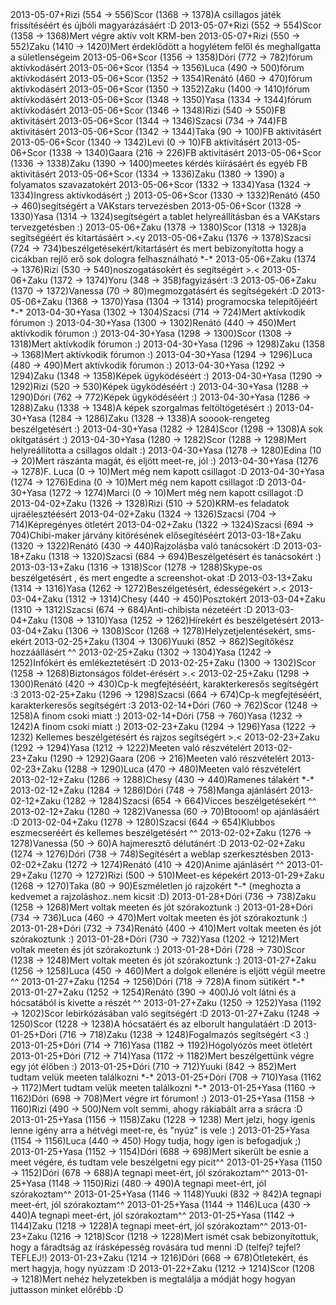 <tr><td>2013-05-07</td><td>+</td><td>Rizi (554 &rarr; 556)</td><td>Scor (1368 &rarr; 1378)</td><td>A csillagos játék frissítéséért és újbóli magyarázásáért :D</td></tr>
<tr><td>2013-05-07</td><td>+</td><td>Rizi (552 &rarr; 554)</td><td>Scor (1358 &rarr; 1368)</td><td>Mert végre aktív volt KRM-ben</td></tr>
<tr><td>2013-05-07</td><td>+</td><td>Rizi (550 &rarr; 552)</td><td>Zaku (1410 &rarr; 1420)</td><td>Mert érdeklődött a hogylétem felől és meghallgatta a sületlenségeim</td></tr>
<tr><td>2013-05-06</td><td>+</td><td>Scor (1356 &rarr; 1358)</td><td>Dóri (772 &rarr; 782)</td><td>fórum aktívkodásért</td></tr>
<tr><td>2013-05-06</td><td>+</td><td>Scor (1354 &rarr; 1356)</td><td>Luca (490 &rarr; 500)</td><td>fórum aktívkodásért</td></tr>
<tr><td>2013-05-06</td><td>+</td><td>Scor (1352 &rarr; 1354)</td><td>Renátó (460 &rarr; 470)</td><td>fórum aktívkodásért</td></tr>
<tr><td>2013-05-06</td><td>+</td><td>Scor (1350 &rarr; 1352)</td><td>Zaku (1400 &rarr; 1410)</td><td>fórum aktívkodásért</td></tr>
<tr><td>2013-05-06</td><td>+</td><td>Scor (1348 &rarr; 1350)</td><td>Yasa (1334 &rarr; 1344)</td><td>fórum aktívkodásért</td></tr>
<tr><td>2013-05-06</td><td>+</td><td>Scor (1346 &rarr; 1348)</td><td>Rizi (540 &rarr; 550)</td><td>FB aktivitásért</td></tr>
<tr><td>2013-05-06</td><td>+</td><td>Scor (1344 &rarr; 1346)</td><td>Szacsi (734 &rarr; 744)</td><td>FB aktivitásért</td></tr>
<tr><td>2013-05-06</td><td>+</td><td>Scor (1342 &rarr; 1344)</td><td>Taka (90 &rarr; 100)</td><td>FB aktivitásért</td></tr>
<tr><td>2013-05-06</td><td>+</td><td>Scor (1340 &rarr; 1342)</td><td>Levi (0 &rarr; 10)</td><td>FB aktivitásért</td></tr>
<tr><td>2013-05-06</td><td>+</td><td>Scor (1338 &rarr; 1340)</td><td>Gaara (216 &rarr; 226)</td><td>FB aktivitásért</td></tr>
<tr><td>2013-05-06</td><td>+</td><td>Scor (1336 &rarr; 1338)</td><td>Zaku (1390 &rarr; 1400)</td><td>meetes kérdés kiírásáért és egyéb FB aktivitásért</td></tr>
<tr><td>2013-05-06</td><td>+</td><td>Scor (1334 &rarr; 1336)</td><td>Zaku (1380 &rarr; 1390)</td><td> a folyamatos szavazatokért</td></tr>
<tr><td>2013-05-06</td><td>+</td><td>Scor (1332 &rarr; 1334)</td><td>Yasa (1324 &rarr; 1334)</td><td>Ingress aktívkodásért ;)</td></tr>
<tr><td>2013-05-06</td><td>+</td><td>Scor (1330 &rarr; 1332)</td><td>Renátó (450 &rarr; 460)</td><td>segítségért a VAKstars tervezésben</td></tr>
<tr><td>2013-05-06</td><td>+</td><td>Scor (1328 &rarr; 1330)</td><td>Yasa (1314 &rarr; 1324)</td><td>segítségért a tablet helyreállításban és a VAKstars tervezgetésben :)</td></tr>
<tr><td>2013-05-06</td><td>+</td><td>Zaku (1378 &rarr; 1380)</td><td>Scor (1318 &rarr; 1328)</td><td>a segítségéért és kitartásáért &gt;.&lt;y</td></tr>
<tr><td>2013-05-06</td><td>+</td><td>Zaku (1376 &rarr; 1378)</td><td>Szacsi (724 &rarr; 734)</td><td>beszélgetésekért/kitartásért és mert bebizonyította hogy a cicákban rejlő erő sok dologra felhasználható *-*</td></tr>
<tr><td>2013-05-06</td><td>+</td><td>Zaku (1374 &rarr; 1376)</td><td>Rizi (530 &rarr; 540)</td><td>noszogatásokért és segítségért &gt;.&lt;</td></tr>
<tr><td>2013-05-06</td><td>+</td><td>Zaku (1372 &rarr; 1374)</td><td>Yoru (348 &rarr; 358)</td><td>fagyizásért :3</td></tr>
<tr><td>2013-05-06</td><td>+</td><td>Zaku (1370 &rarr; 1372)</td><td>Vanessa (70 &rarr; 80)</td><td>megmozgatásért és segítségekért :D</td></tr>
<tr><td>2013-05-06</td><td>+</td><td>Zaku (1368 &rarr; 1370)</td><td>Yasa (1304 &rarr; 1314)</td><td> programocska telepítőjéért *-*</td></tr>
<tr><td>2013-04-30</td><td>+</td><td>Yasa (1302 &rarr; 1304)</td><td>Szacsi (714 &rarr; 724)</td><td>Mert aktívkodik fórumon :)</td></tr>
<tr><td>2013-04-30</td><td>+</td><td>Yasa (1300 &rarr; 1302)</td><td>Renátó (440 &rarr; 450)</td><td>Mert aktívkodik fórumon :)</td></tr>
<tr><td>2013-04-30</td><td>+</td><td>Yasa (1298 &rarr; 1300)</td><td>Scor (1308 &rarr; 1318)</td><td>Mert aktívkodik fórumon :)</td></tr>
<tr><td>2013-04-30</td><td>+</td><td>Yasa (1296 &rarr; 1298)</td><td>Zaku (1358 &rarr; 1368)</td><td>Mert aktívkodik fórumon :)</td></tr>
<tr><td>2013-04-30</td><td>+</td><td>Yasa (1294 &rarr; 1296)</td><td>Luca (480 &rarr; 490)</td><td>Mert aktívkodik fórumon :)</td></tr>
<tr><td>2013-04-30</td><td>+</td><td>Yasa (1292 &rarr; 1294)</td><td>Zaku (1348 &rarr; 1358)</td><td>Képek ügyködéséért :)</td></tr>
<tr><td>2013-04-30</td><td>+</td><td>Yasa (1290 &rarr; 1292)</td><td>Rizi (520 &rarr; 530)</td><td>Képek ügyködéséért :)</td></tr>
<tr><td>2013-04-30</td><td>+</td><td>Yasa (1288 &rarr; 1290)</td><td>Dóri (762 &rarr; 772)</td><td>Képek ügyködéséért :)</td></tr>
<tr><td>2013-04-30</td><td>+</td><td>Yasa (1286 &rarr; 1288)</td><td>Zaku (1338 &rarr; 1348)</td><td>A képek szorgalmas feltöltögetésért :)</td></tr>
<tr><td>2013-04-30</td><td>+</td><td>Yasa (1284 &rarr; 1286)</td><td>Zaku (1328 &rarr; 1338)</td><td>A sooook-rengeteg beszélgetésért :)</td></tr>
<tr><td>2013-04-30</td><td>+</td><td>Yasa (1282 &rarr; 1284)</td><td>Scor (1298 &rarr; 1308)</td><td>A sok okítgatásért :)</td></tr>
<tr><td>2013-04-30</td><td>+</td><td>Yasa (1280 &rarr; 1282)</td><td>Scor (1288 &rarr; 1298)</td><td>Mert helyreállította a csillagos oldalt :)</td></tr>
<tr><td>2013-04-30</td><td>+</td><td>Yasa (1278 &rarr; 1280)</td><td>Edina (10 &rarr; 20)</td><td>Mert rászánta magát, és eljött meet-re, jól :)</td></tr>
<tr><td>2013-04-30</td><td>+</td><td>Yasa (1276 &rarr; 1278)</td><td>F. Luca (0 &rarr; 10)</td><td>Mert még nem kapott csillagot :D</td></tr>
<tr><td>2013-04-30</td><td>+</td><td>Yasa (1274 &rarr; 1276)</td><td>Edina (0 &rarr; 10)</td><td>Mert még nem kapott csillagot :D</td></tr>
<tr><td>2013-04-30</td><td>+</td><td>Yasa (1272 &rarr; 1274)</td><td>Marci (0 &rarr; 10)</td><td>Mert még nem kapott csillagot :D</td></tr>
<tr><td>2013-04-02</td><td>+</td><td>Zaku (1326 &rarr; 1328)</td><td>Rizi (510 &rarr; 520)</td><td>KRM-es feladatok ujraélesztéésért</td></tr>
<tr><td>2013-04-02</td><td>+</td><td>Zaku (1324 &rarr; 1326)</td><td>Szacsi (704 &rarr; 714)</td><td>Képregényes ötletért</td></tr>
<tr><td>2013-04-02</td><td>+</td><td>Zaku (1322 &rarr; 1324)</td><td>Szacsi (694 &rarr; 704)</td><td>Chibi-maker járvány kitörésének elősegítéséért</td></tr>
<tr><td>2013-03-18</td><td>+</td><td>Zaku (1320 &rarr; 1322)</td><td>Renátó (430 &rarr; 440)</td><td>Rajzolásba való tanácsokért :D</td></tr>
<tr><td>2013-03-18</td><td>+</td><td>Zaku (1318 &rarr; 1320)</td><td>Szacsi (684 &rarr; 694)</td><td>Beszélgetésért és tanácsokért :)</td></tr>
<tr><td>2013-03-13</td><td>+</td><td>Zaku (1316 &rarr; 1318)</td><td>Scor (1278 &rarr; 1288)</td><td>Skype-os beszélgetésért , és mert engedte a screenshot-okat :D</td></tr>
<tr><td>2013-03-13</td><td>+</td><td>Zaku (1314 &rarr; 1316)</td><td>Yasa (1262 &rarr; 1272)</td><td>Beszélgetésért, édességekért &gt;.&lt;</td></tr>
<tr><td>2013-03-04</td><td>+</td><td>Zaku (1312 &rarr; 1314)</td><td>Chesy (440 &rarr; 450)</td><td>Posztokért</td></tr>
<tr><td>2013-03-04</td><td>+</td><td>Zaku (1310 &rarr; 1312)</td><td>Szacsi (674 &rarr; 684)</td><td>Anti-chibista nézetéért :D</td></tr>
<tr><td>2013-03-04</td><td>+</td><td>Zaku (1308 &rarr; 1310)</td><td>Yasa (1252 &rarr; 1262)</td><td>Hírekért és beszélgetésért</td></tr>
<tr><td>2013-03-04</td><td>+</td><td>Zaku (1306 &rarr; 1308)</td><td>Scor (1268 &rarr; 1278)</td><td>Helyzetjelentésekért, sms-ekért</td></tr>
<tr><td>2013-02-25</td><td>+</td><td>Zaku (1304 &rarr; 1306)</td><td>Yuuki (852 &rarr; 862)</td><td>Segítőkész hozzáállásért ^^</td></tr>
<tr><td>2013-02-25</td><td>+</td><td>Zaku (1302 &rarr; 1304)</td><td>Yasa (1242 &rarr; 1252)</td><td>Infókért és emlékeztetésért :D</td></tr>
<tr><td>2013-02-25</td><td>+</td><td>Zaku (1300 &rarr; 1302)</td><td>Scor (1258 &rarr; 1268)</td><td>Biztonságos földet-érésért &gt;.&lt;</td></tr>
<tr><td>2013-02-25</td><td>+</td><td>Zaku (1298 &rarr; 1300)</td><td>Renátó (420 &rarr; 430)</td><td>Cp-k megfejtéséért, karakterkeresős segítségért :3</td></tr>
<tr><td>2013-02-25</td><td>+</td><td>Zaku (1296 &rarr; 1298)</td><td>Szacsi (664 &rarr; 674)</td><td>Cp-k megfejtéséért, karakterkeresős segítségért :3</td></tr>
<tr><td>2013-02-14</td><td>+</td><td>Dóri (760 &rarr; 762)</td><td>Scor (1248 &rarr; 1258)</td><td>A finom csoki miatt :)</td></tr>
<tr><td>2013-02-14</td><td>+</td><td>Dóri (758 &rarr; 760)</td><td>Yasa (1232 &rarr; 1242)</td><td>A finom csoki miatt :)</td></tr>
<tr><td>2013-02-23</td><td>+</td><td>Zaku (1294 &rarr; 1296)</td><td>Yasa (1222 &rarr; 1232)</td><td> Kellemes beszélgetésért és rajzos segítségért &gt;.&lt;</td></tr>
<tr><td>2013-02-23</td><td>+</td><td>Zaku (1292 &rarr; 1294)</td><td>Yasa (1212 &rarr; 1222)</td><td>Meeten való részvételért</td></tr>
<tr><td>2013-02-23</td><td>+</td><td>Zaku (1290 &rarr; 1292)</td><td>Gaara (206 &rarr; 216)</td><td>Meeten való részvételért</td></tr>
<tr><td>2013-02-23</td><td>+</td><td>Zaku (1288 &rarr; 1290)</td><td>Luca (470 &rarr; 480)</td><td>Meeten való részvételért</td></tr>
<tr><td>2013-02-12</td><td>+</td><td>Zaku (1286 &rarr; 1288)</td><td>Chesy (430 &rarr; 440)</td><td>Ramenes tálakért *-* </td></tr>
<tr><td>2013-02-12</td><td>+</td><td>Zaku (1284 &rarr; 1286)</td><td>Dóri (748 &rarr; 758)</td><td>Manga ajánlásért </td></tr>
<tr><td>2013-02-12</td><td>+</td><td>Zaku (1282 &rarr; 1284)</td><td>Szacsi (654 &rarr; 664)</td><td>Vicces beszélgetésekért ^^</td></tr>
<tr><td>2013-02-12</td><td>+</td><td>Zaku (1280 &rarr; 1282)</td><td>Vanessa (60 &rarr; 70)</td><td>Btooom! op ajánlásáért :D</td></tr>
<tr><td>2013-02-04</td><td>+</td><td>Zaku (1278 &rarr; 1280)</td><td>Szacsi (644 &rarr; 654)</td><td>Klubbos eszmecseréért és kellemes beszélgetésért ^^</td></tr>
<tr><td>2013-02-02</td><td>+</td><td>Zaku (1276 &rarr; 1278)</td><td>Vanessa (50 &rarr; 60)</td><td>A hajmeresztő délutánért :D</td></tr>
<tr><td>2013-02-02</td><td>+</td><td>Zaku (1274 &rarr; 1276)</td><td>Dóri (738 &rarr; 748)</td><td>Segítésért a weblap szerkesztésben</td></tr>
<tr><td>2013-02-02</td><td>+</td><td>Zaku (1272 &rarr; 1274)</td><td>Renátó (410 &rarr; 420)</td><td>Anime ajánlásért ^^</td></tr>
<tr><td>2013-01-29</td><td>+</td><td>Zaku (1270 &rarr; 1272)</td><td>Rizi (500 &rarr; 510)</td><td>Meet-es képekért</td></tr>
<tr><td>2013-01-29</td><td>+</td><td>Zaku (1268 &rarr; 1270)</td><td>Taka (80 &rarr; 90)</td><td>Eszméletlen  jó rajzokért *-* (meghozta a kedvemet a rajzoláshoz..nem kicsit :D)</td></tr>
<tr><td>2013-01-28</td><td>+</td><td>Dóri (736 &rarr; 738)</td><td>Zaku (1258 &rarr; 1268)</td><td>Mert voltak meeten és jót szórakoztunk :)</td></tr>
<tr><td>2013-01-28</td><td>+</td><td>Dóri (734 &rarr; 736)</td><td>Luca (460 &rarr; 470)</td><td>Mert voltak meeten és jót szórakoztunk :)</td></tr>
<tr><td>2013-01-28</td><td>+</td><td>Dóri (732 &rarr; 734)</td><td>Renátó (400 &rarr; 410)</td><td>Mert voltak meeten és jót szórakoztunk :)</td></tr>
<tr><td>2013-01-28</td><td>+</td><td>Dóri (730 &rarr; 732)</td><td>Yasa (1202 &rarr; 1212)</td><td>Mert voltak meeten és jót szórakoztunk :)</td></tr>
<tr><td>2013-01-28</td><td>+</td><td>Dóri (728 &rarr; 730)</td><td>Scor (1238 &rarr; 1248)</td><td>Mert voltak meeten és jót szórakoztunk :)</td></tr>
<tr><td>2013-01-27</td><td>+</td><td>Zaku (1256 &rarr; 1258)</td><td>Luca (450 &rarr; 460)</td><td>Mert a dolgok ellenére is eljött végül meetre ^^</td></tr>
<tr><td>2013-01-27</td><td>+</td><td>Zaku (1254 &rarr; 1256)</td><td>Dóri (718 &rarr; 728)</td><td>A finom sütikért *-*</td></tr>
<tr><td>2013-01-27</td><td>+</td><td>Zaku (1252 &rarr; 1254)</td><td>Renátó (390 &rarr; 400)</td><td>Jó volt látni és a hócsatából is kivette a részét ^^</td></tr>
<tr><td>2013-01-27</td><td>+</td><td>Zaku (1250 &rarr; 1252)</td><td>Yasa (1192 &rarr; 1202)</td><td>Scor lebirkózásában való segítségért :D  </td></tr>
<tr><td>2013-01-27</td><td>+</td><td>Zaku (1248 &rarr; 1250)</td><td>Scor (1228 &rarr; 1238)</td><td>A hócsatáért és az elborult hangulatáért :D</td></tr>
<tr><td>2013-01-25</td><td>+</td><td>Dóri (716 &rarr; 718)</td><td>Zaku (1238 &rarr; 1248)</td><td>Fogalmazós segítségért &lt;3 :)</td></tr>
<tr><td>2013-01-25</td><td>+</td><td>Dóri (714 &rarr; 716)</td><td>Yasa (1182 &rarr; 1192)</td><td>Hógolyózós meet ötletért</td></tr>
<tr><td>2013-01-25</td><td>+</td><td>Dóri (712 &rarr; 714)</td><td>Yasa (1172 &rarr; 1182)</td><td>Mert beszélgettünk végre egy jót élőben :)</td></tr>
<tr><td>2013-01-25</td><td>+</td><td>Dóri (710 &rarr; 712)</td><td>Yuuki (842 &rarr; 852)</td><td>Mert tudtam velük meeten találkozni *-*</td></tr>
<tr><td>2013-01-25</td><td>+</td><td>Dóri (708 &rarr; 710)</td><td>Yasa (1162 &rarr; 1172)</td><td>Mert tudtam velük meeten találkozni *-*</td></tr>
<tr><td>2013-01-25</td><td>+</td><td>Yasa (1160 &rarr; 1162)</td><td>Dóri (698 &rarr; 708)</td><td>Mert végre írt fórumon! :)</td></tr>
<tr><td>2013-01-25</td><td>+</td><td>Yasa (1158 &rarr; 1160)</td><td>Rizi (490 &rarr; 500)</td><td>Nem volt semmi, ahogy rákiabált arra a srácra :D </td></tr>
<tr><td>2013-01-25</td><td>+</td><td>Yasa (1156 &rarr; 1158)</td><td>Zaku (1228 &rarr; 1238)</td><td> Mert jelzi, hogy igenis lenne igény arra a hétvégi meet-re, és &quot;nyúz&quot; is vele :)</td></tr>
<tr><td>2013-01-25</td><td>+</td><td>Yasa (1154 &rarr; 1156)</td><td>Luca (440 &rarr; 450)</td><td> Hogy tudja, hogy igen is befogadjuk ;) </td></tr>
<tr><td>2013-01-25</td><td>+</td><td>Yasa (1152 &rarr; 1154)</td><td>Dóri (688 &rarr; 698)</td><td>Mert sikerült be esnie a meet végére, és tudtam vele beszélgetni egy picit^^</td></tr>
<tr><td>2013-01-25</td><td>+</td><td>Yasa (1150 &rarr; 1152)</td><td>Dóri (678 &rarr; 688)</td><td>A tegnapi meet-ért, jól szórakoztam^^</td></tr>
<tr><td>2013-01-25</td><td>+</td><td>Yasa (1148 &rarr; 1150)</td><td>Rizi (480 &rarr; 490)</td><td>A tegnapi meet-ért, jól szórakoztam^^</td></tr>
<tr><td>2013-01-25</td><td>+</td><td>Yasa (1146 &rarr; 1148)</td><td>Yuuki (832 &rarr; 842)</td><td>A tegnapi meet-ért, jól szórakoztam^^</td></tr>
<tr><td>2013-01-25</td><td>+</td><td>Yasa (1144 &rarr; 1146)</td><td>Luca (430 &rarr; 440)</td><td>A tegnapi meet-ért, jól szórakoztam^^</td></tr>
<tr><td>2013-01-25</td><td>+</td><td>Yasa (1142 &rarr; 1144)</td><td>Zaku (1218 &rarr; 1228)</td><td>A tegnapi meet-ért, jól szórakoztam^^</td></tr>
<tr><td>2013-01-23</td><td>+</td><td>Zaku (1216 &rarr; 1218)</td><td>Scor (1218 &rarr; 1228)</td><td>Mert ismét csak bebizonyítottuk, hogy a fáradtság az írásképesség rovására tud menni :D (telfej? tejfel? TEFLEJ!) </td></tr>
<tr><td>2013-01-23</td><td>+</td><td>Zaku (1214 &rarr; 1216)</td><td>Dóri (668 &rarr; 678)</td><td>Ötletekért, és mert hagyja, hogy nyúzzam :D</td></tr>
<tr><td>2013-01-22</td><td>+</td><td>Zaku (1212 &rarr; 1214)</td><td>Scor (1208 &rarr; 1218)</td><td>Mert nehéz helyzetekben is megtalálja a módját hogy hogyan juttasson minket előrébb :D</td></tr>
